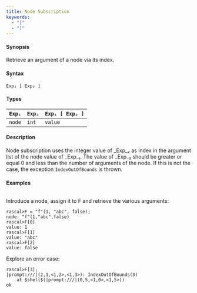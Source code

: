 ```yaml
---
title: Node Subscription
keywords:
  - "["
  - "]"
---
```


#### Synopsis

Retrieve an argument of a node via its index.

#### Syntax

`Exp₁ [ Exp₂ ]`

#### Types


| `Exp₁`     | `Exp₂` | `Exp₁ [ Exp₂ ]`  |
| --- | --- | --- |
| `node`        | `int`     | `value`                 |


#### Description

Node subscription uses the integer value of _Exp_₂ as index in the argument list of the node value of _Exp_₁.
The value of _Exp_₂ should be greater or equal 0 and less than the number of arguments of the node.
If this is not the case, the exception `IndexOutOfBounds` is thrown.

#### Examples


```rascal-shell ,error
```
Introduce a node, assign it to F and retrieve the various arguments:

```rascal-shell ,continue,error
rascal>F = "f"(1, "abc", false);
node: "f"(1,"abc",false)
rascal>F[0]
value: 1
rascal>F[1]
value: "abc"
rascal>F[2]
value: false
```
Explore an error case:

```rascal-shell ,continue,error
rascal>F[3];
|prompt:///|(2,1,<1,2>,<1,3>): IndexOutOfBounds(3)
	at $shell$(|prompt:///|(0,5,<1,0>,<1,5>))
ok
```

       

